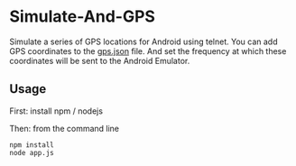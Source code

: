 Simulate-And-GPS
================

Simulate a series of GPS locations for Android using telnet. You 
can add GPS coordinates to the [gps.json] file. And set the frequency at 
which these coordinates will be sent to the Android Emulator.

[gps.json]:https://github.com/stevemacn/Simulate-And-GPS/blob/master/gps.json

Usage
---

First: install npm / nodejs 

Then: from the command line

    npm install
    node app.js
    

